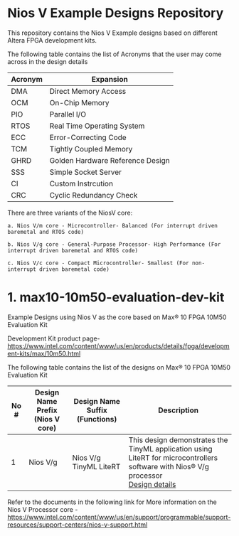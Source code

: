 # Nios V Example Designs Repository

This repository contains the Nios V Example designs based on different Altera FPGA development kits.

The following table contains the list of Acronyms that the user may come across in the design details

| Acronym | Expansion |
| --- | ------ |
| DMA | Direct Memory Access |
| OCM | On-Chip Memory |
| PIO | Parallel I/O |
| RTOS | Real Time Operating System |
| ECC | Error-Correcting Code |
| TCM | Tightly Coupled Memory |
| GHRD | Golden Hardware Reference Design |
| SSS | Simple Socket Server |
| CI | Custom Instrcution |
| CRC | Cyclic Redundancy Check |


There are three variants of the NiosV core:
    
    a. Nios V/m core - Microcontroller- Balanced (For interrupt driven baremetal and RTOS code)
    
    b. Nios V/g core - General-Purpose Processor- High Performance (For interrupt driven baremetal and RTOS code)

    c. Nios V/c core - Compact Microcontroller- Smallest (For non-interrupt driven baremetal code)


# 1. max10-10m50-evaluation-dev-kit   
Example Designs using Nios V as the core based on Max® 10 FPGA 10M50 Evaluation Kit

Development Kit product page- https://www.intel.com/content/www/us/en/products/details/fpga/development-kits/max/10m50.html 

The following table contains the list of the designs on Max® 10 FPGA 10M50 Evaluation Kit

| No # | Design Name Prefix (Nios V core) | Design Name Suffix (Functions) | Description |
| - | --- | ------ | ----------- |
| 1 | Nios V/g | Nios V/g TinyML LiteRT | This design demonstrates the TinyML application using LiteRT for microcontrollers software with Nios® V/g processor<br>[Design details](max10-10m50-evaluation-dev-kit/niosv_g/tinyml_liteRT/docs/Nios_Vg_Processor_TinyML_Design_on_Max_10_FPGA.md) |


Refer to the documents in the following link for More information on the Nios V Processor core - [https://www.intel.com/content/www/us/en/support/programmable/support-resources/support-centers/nios-v-support.html ](https://www.intel.com/content/www/us/en/support/programmable/support-resources/support-centers/nios-v-support.html#introtext_1506028531_1693475107)
